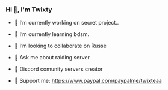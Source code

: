 ###                Hi 👋, I'm Twixty 

- 🔭 I’m currently working on secret project..
- 🌱 I’m currently learning bdsm. 
- 👯 I’m looking to collaborate on Russe
- 💬 Ask me about raiding server

- 🔧 Discord comunity servers creator

- 🧸 Support me: https://www.paypal.com/paypalme/twixteaa
